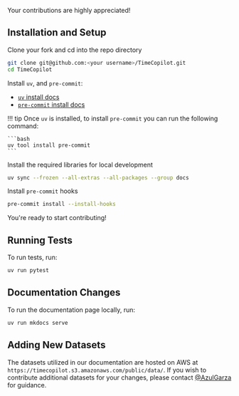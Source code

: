 Your contributions are highly appreciated!

## Installation and Setup

Clone your fork and cd into the repo directory

```bash
git clone git@github.com:<your username>/TimeCopilot.git
cd TimeCopilot
```

Install `uv`, and `pre-commit`:

* [`uv` install docs](https://docs.astral.sh/uv/getting-started/installation/)
* [`pre-commit` install docs](https://pre-commit.com/#install)

!!! tip
    Once `uv` is installed, to install `pre-commit` you can run the following command:

    ```bash
    uv tool install pre-commit
    ```

Install the required libraries for local development

```bash
uv sync --frozen --all-extras --all-packages --group docs
```

Install `pre-commit` hooks

```bash
pre-commit install --install-hooks
```

You're ready to start contributing! 

## Running Tests

To run tests, run:

```bash
uv run pytest
```

## Documentation Changes

To run the documentation page locally, run:

```bash
uv run mkdocs serve
```

## Adding New Datasets

The datasets utilized in our documentation are hosted on AWS at `https://timecopilot.s3.amazonaws.com/public/data/`. If you wish to contribute additional datasets for your changes, please contact [@AzulGarza](http://github.com/AzulGarza) for guidance.